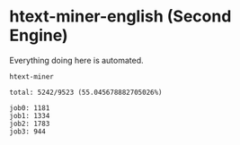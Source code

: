 # htext-miner-english (Second Engine)

Everything doing here is automated.

```
htext-miner

total: 5242/9523 (55.045678882705026%)

job0: 1181
job1: 1334
job2: 1783
job3: 944
```